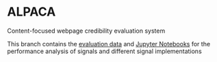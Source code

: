 # ALPACA
Content-focused webpage credibility evaluation system

This branch contains the [evaluation data](analysis/datasets_evaluated) and [Jupyter Notebooks](analysis/) for the performance analysis of signals and different signal implementations
